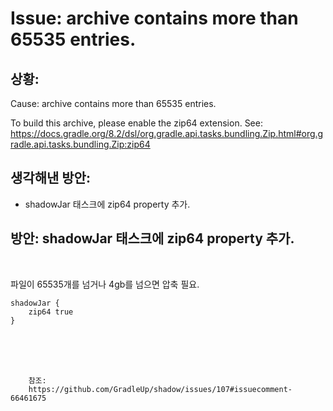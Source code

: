 <!--
author: Dailyscat
purpose: issue arrange
rules:
 (1) 헤더와 문단사이
    <br/>
    <br/>
 (2) 코드가 작성되는 부분은 >로 정리
 (3) 참조는 해당 내용 바로 아래
    <br/>
    <br/>
 (4) 명령어는 bold
 (5) 방안은 ## 안의 과정은 ###
-->

# Issue: archive contains more than 65535 entries.

## 상황: 

Cause: archive contains more than 65535 entries.

To build this archive, please enable the zip64 extension.
See: https://docs.gradle.org/8.2/dsl/org.gradle.api.tasks.bundling.Zip.html#org.gradle.api.tasks.bundling.Zip:zip64

## 생각해낸 방안:

- shadowJar 태스크에 zip64 property 추가.

## 방안: shadowJar 태스크에 zip64 property 추가.

<br/>

파일이 65535개를 넘거나 4gb를 넘으면 압축 필요.


```
shadowJar {
    zip64 true
}

```

<br/>
<br/>
<br/>

        참조:
        https://github.com/GradleUp/shadow/issues/107#issuecomment-66461675

<br/>
